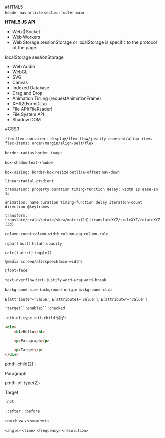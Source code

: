 #HTML5  
`header`
`nav`
`article`
`section`
`footer`
`main`


**HTML5 JS API**
- Web Socket
- Web Workers
- Web Storage
sessionStorage or localStorage is specific to the protocol of the page.

localStorage
sessionStorage
- Web Audio
- WebGL
- SVG
- Canvas
- Indexed Database
- Drag and Drop
- Animation Timing (requestAnimationFrame)
- XHR2(FormData)
- File API(FileReader)
- File System API
- Shadow DOM

#CSS3

`flex`
`flex-container: display/flex-flow/justify-conetent/align-items`
`flex-items: order/margin/align-self/flex`  

`border-radius`
`border-image`  

`box-shadow`
`text-shadow`

`box-sizing: border-box`
`resize`
`outline-offset`
`nav-down`

`linear/radial-gradient`  

`transition: property duration timing-function delay: width 1s ease-in 1s`  

`animation: name duration timing-function delay iteration-count direction @keyframes`  

`transform: translate/scale/rotate/skew/matrix(2d)|translateXYZ/scaleXYZ/rotateXYZ(3d)`  

`column-count`
`column-width`
`column-gap`
`column-rule`  

`rgba()`
`hsl()`
`hsla()`
`opacity`   

`calc()`
`attr()`
`toggle()`  

`@media screen/all/speech(min-width)`  

`@font-face`

`text-overflow`
`text-justify`
`word-wrap`
`word-break`

`background-size`
`background-origin`
`background-clip`

`E[attribute^='value'`,
`E[attribute$='value']`,
`E[attribute*='value']`  


`:target``:enabled``:checked`


`:nth-of-type`
`:nth-child`
例子:
```html
<div>
    <h1>Hello</h1>

    <p>Paragraph</p>

    <p>Target</p>
</div>
```

p:nth-child(2) : <p>Paragraph</p>
p:nth-of-type(2): <p>Target</p>


`:not`

`::after`
`::before`  

`rem`
`ch`
`vw`
`vh`
`vmax`
`vmin`  


`<angle>` `<time>` `<frequency>` `<resolution>`
